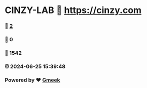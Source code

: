 # CINZY-LAB :link: https://cinzy.com 
### :page_facing_up: [2](https://cinzy.com/tag.html) 
### :speech_balloon: 0 
### :hibiscus: 1542 
### :alarm_clock: 2024-06-25 15:39:48 
### Powered by :heart: [Gmeek](https://github.com/Meekdai/Gmeek)
